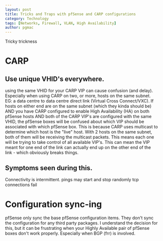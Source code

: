 ```yaml
---
layout: post
title: Tricks and Traps with pfSense and CARP configurations
category: Technology
tags: [Networks, Firewall, VLAN, High Availability]
author: pgmac
---
```


Tricky trickness

# CARP

## Use unique VHID's everywhere.

using the same VHID for your CARP VIP can cause confusion (and delay). Especially when using CARP on two, or more, hosts on the same subnet.
EG: a data centre to data centre direct link (Virtual Cross Connect/VXC).
If hosts on either end are on the same subnet (which they kinda should be) AND you have CARP configured to enable High Availability (HA) on both pfSense hosts AND both of the CARP VIP's are configured with the same VHID, the pfSense boxes will be confused about which VIP should be associated with which pfSense box.
This is because CARP uses multicast to determine which host is the "live" host. With 2 hosts on the same subnet, both of them will be receiving the multicast packets. This means each one will be trying to take control of all available VIP's.
This can mean the VIP meant for one end of the link can actually end up on the other end of the link - which obviously breaks things.

## Symptoms seen during this.

Connectivity is intermittent.
pings may start and stop randomly
tcp connections fail

# Configuration sync-ing

pfSense only sync the base pfSense configuration items. They don't sync the configuration for any third party packages.
I understand the decision for this, but it can be frustrating when your Highly Available pair of pfSense boxes don't work properly. Especially when BGP (frr) is involved.
